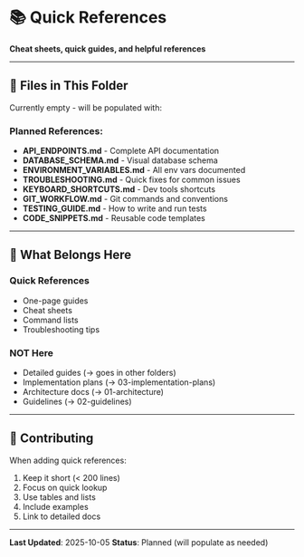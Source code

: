 # 📚 Quick References

**Cheat sheets, quick guides, and helpful references**

---

## 📄 Files in This Folder

Currently empty - will be populated with:

### Planned References:
- **API_ENDPOINTS.md** - Complete API documentation
- **DATABASE_SCHEMA.md** - Visual database schema
- **ENVIRONMENT_VARIABLES.md** - All env vars documented
- **TROUBLESHOOTING.md** - Quick fixes for common issues
- **KEYBOARD_SHORTCUTS.md** - Dev tools shortcuts
- **GIT_WORKFLOW.md** - Git commands and conventions
- **TESTING_GUIDE.md** - How to write and run tests
- **CODE_SNIPPETS.md** - Reusable code templates

---

## 🎯 What Belongs Here

### Quick References
- One-page guides
- Cheat sheets
- Command lists
- Troubleshooting tips

### NOT Here
- Detailed guides (→ goes in other folders)
- Implementation plans (→ 03-implementation-plans)
- Architecture docs (→ 01-architecture)
- Guidelines (→ 02-guidelines)

---

## 📝 Contributing

When adding quick references:

1. Keep it short (< 200 lines)
2. Focus on quick lookup
3. Use tables and lists
4. Include examples
5. Link to detailed docs

---

**Last Updated**: 2025-10-05
**Status**: Planned (will populate as needed)
